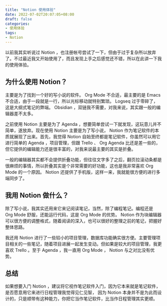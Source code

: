 ```yaml
---
title: "Notion 使用体验"
date: 2022-07-02T20:07:05+08:00
draft: false
categories:
- 使用体验
tags:
- Notion
---
```


以前我其实听说过 Notion ，也注册帐号尝试了一下，但由于过于复杂所以放弃了。不过最近我又开始使用了，而且发现上手之后感觉还不错，所以在此讲一下我的使用体验。

## 为什么使用 Notion？

主要是为了找到一个好的写小说的软件。 Org Mode 不合适，最主要的是 Emacs 不合适，由于一段就是一行，所以光标移动就特别繁琐。 Logseq 过于零碎了，这是大纲式笔记的弊端。 Obsidian ，双链我不需要，对我来说，其实跟一般的编辑器差不太多。

之前使用 Notion 主要是为了 Agenda ，想要简单尝试一下就发现，这玩意儿并不简单，遂放弃。现在使用 Notion 主要是为了写小说， Notion 作为笔记软件的本质就展现了出来。首先，我觉得 Notion 自始至终都是笔记软件，你虽然可以用它进行简单的 Agenda ，项目管理，但跟 Trello 、 Org Agenda 比还是差一些的，但它提供的编辑能力还是很丰富的，对我来说最主要的其实是折叠。

一般的编辑器其实都不会提供折叠功能，但往往文字多了之后，翻页拉滚动条都是很麻烦的事情，所以折叠其实是个非常需要的好功能，这也是我非常喜欢 Org Mode 的一个原因。 Notion 还提供了手机版，这样一来，我就能很方便的进行多端同步了。

## 我用 Notion 做什么？

除了写小说，我其实还用来它来记阅读笔记，当然，除了编程笔记。编程还是 Org Mode 舒服，还能运行代码，这是 Org Mode 的优势。 Notion 作为块编辑器可以很方便的调整格式，随着阅读的深入，也可以很好的整理之前的笔记，把握好整体思路。

我还用 Notion 进行了一些较小的项目管理，数据库功能确实很方便。主要管理项目相关的一些笔记，随着项目进展一起发生变动。但如果是较大的项目管理，我更喜欢 Trello 。至于 Agenda ，我一直用 Org Mode ， Notion 与之对比没有优势。

## 总结

如果想要入门 Notion ，建议将它视作笔记软件入门，因为它本来就是笔记软件，是否愿意用它来进行日程管理我觉得见仁见智， 因为 Notion 本身并不是为此而设计的，只是顺带有这种能力，你把它当作笔记软件，比当作日程管理其实更顺。
